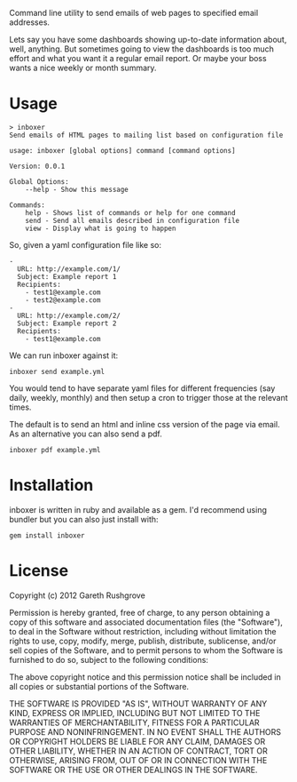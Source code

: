 Command line utility to send emails of web pages to specified email addresses.

Lets say you have some dashboards showing up-to-date information about,
well, anything. But sometimes going to view the dashboards is too much
effort and what you want it a regular email report. Or maybe your boss
wants a nice weekly or month summary.

# Usage

    > inboxer
    Send emails of HTML pages to mailing list based on configuration file

    usage: inboxer [global options] command [command options]

    Version: 0.0.1

    Global Options:
        --help - Show this message

    Commands:
        help - Shows list of commands or help for one command
        send - Send all emails described in configuration file
        view - Display what is going to happen

So, given a yaml configuration file like so:

    -
      URL: http://example.com/1/
      Subject: Example report 1
      Recipients:
        - test1@example.com
        - test2@example.com
    -
      URL: http://example.com/2/
      Subject: Example report 2
      Recipients:
        - test1@example.com

We can run inboxer against it:

    inboxer send example.yml

You would tend to have separate yaml files for different frequencies
(say daily, weekly, monthly) and then setup a cron to trigger those at
the relevant times.

The default is to send an html and inline css version of the page via
email. As an alternative you can also send a pdf.

    inboxer pdf example.yml

# Installation

inboxer is written in ruby and available as a gem. I'd recommend
using bundler but you can also just install with:

    gem install inboxer

# License

Copyright (c) 2012 Gareth Rushgrove

Permission is hereby granted, free of charge, to any person obtaining
a copy of this software and associated documentation files (the
"Software"), to deal in the Software without restriction, including
without limitation the rights to use, copy, modify, merge, publish,
distribute, sublicense, and/or sell copies of the Software, and to
permit persons to whom the Software is furnished to do so, subject to
the following conditions:

The above copyright notice and this permission notice shall be
included in all copies or substantial portions of the Software.

THE SOFTWARE IS PROVIDED "AS IS", WITHOUT WARRANTY OF ANY KIND,
EXPRESS OR IMPLIED, INCLUDING BUT NOT LIMITED TO THE WARRANTIES OF
MERCHANTABILITY, FITNESS FOR A PARTICULAR PURPOSE AND NONINFRINGEMENT.
IN NO EVENT SHALL THE AUTHORS OR COPYRIGHT HOLDERS BE LIABLE FOR ANY
CLAIM, DAMAGES OR OTHER LIABILITY, WHETHER IN AN ACTION OF CONTRACT,
TORT OR OTHERWISE, ARISING FROM, OUT OF OR IN CONNECTION WITH THE
SOFTWARE OR THE USE OR OTHER DEALINGS IN THE SOFTWARE.
